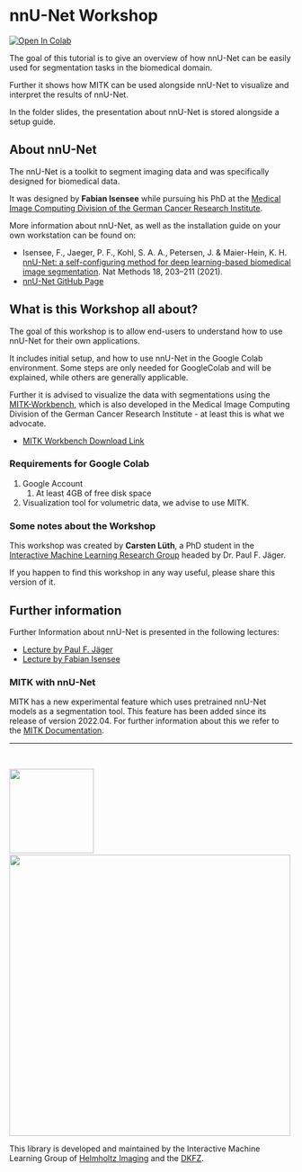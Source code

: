 # nnU-Net Workshop

[![Open In Colab](https://colab.research.google.com/assets/colab-badge.svg)](https://colab.research.google.com/github/DarylWM/nnunet-workshop/blob/main/nnU-Net_Workshop.ipynb)

The goal of this tutorial is to give an overview of how nnU-Net can be easily used for segmentation tasks in the biomedical domain.

Further it shows how MITK can be used alongside nnU-Net to visualize and interpret the results of nnU-Net.

In the folder slides, the presentation about nnU-Net is stored alongside a setup guide.

## About nnU-Net
The nnU-Net is a toolkit to segment imaging data and was specifically designed for biomedical data.

It was designed by **Fabian Isensee** while pursuing his PhD at the [Medical Image Computing Division of the German Cancer Research Institute](https://www.dkfz.de/en/mic/index.php).

More information about nnU-Net, as well as the installation guide on your own workstation can be found on:
- Isensee, F., Jaeger, P. F., Kohl, S. A. A., Petersen, J. & Maier-Hein, K. H. [nnU-Net: a self-configuring method for deep learning-based biomedical image segmentation](http://www.nature.com/articles/s41592-020-01008-z). Nat Methods 18, 203–211 (2021).
- [nnU-Net GitHub Page](https://github.com/MIC-DKFZ/nnUNet)

## What is this Workshop all about?

The goal of this workshop is to allow end-users to understand how to use nnU-Net for their own applications.

It includes initial setup, and how to use nnU-Net in the Google Colab environment. 
Some steps are only needed for GoogleColab and will be explained, while others are generally applicable. 

Further it is advised to visualize the data with segmentations using the [MITK-Workbench](https://www.mitk.org/wiki/The_Medical_Imaging_Interaction_Toolkit_(MITK)), which is also developed in the Medical Image Computing Division of the German Cancer Research Institute - at least this is what we advocate.

- [MITK Workbench Download Link](https://www.mitk.org/wiki/Downloads)

### Requirements for Google Colab 
1. Google Account
   1. At least 4GB of free disk space
2. Visualization tool for volumetric data, we advise to use MITK.

### Some notes about the Workshop

This workshop was created by **Carsten Lüth**, a PhD student in the [Interactive Machine Learning Research Group](https://www.dkfz.de/en/interaktives-maschinelles-lernen/index.php) headed by Dr. Paul F. Jäger.

If you happen to find this workshop in any way useful, please share this version of it. 

## Further information

Further Information about nnU-Net is presented in the following lectures:
- [Lecture by Paul F. Jäger](https://www.youtube.com/watch?v=3po8qVzz5Tc&t=2196s)
- [Lecture by Fabian Isensee](https://www.youtube.com/watch?v=C6tpnJRpt90)

### MITK with nnU-Net
MITK has a new experimental feature which uses pretrained nnU-Net models as a segmentation tool.
This feature has been added since its release of version 2022.04.
For further information about this we refer to the [MITK Documentation](https://docs.mitk.org/2022.04/org_mitk_views_segmentation.html#org_mitk_views_segmentationnnUNetTool).

---

<br>

<p align="left">
  <img src="https://polybox.ethz.ch/index.php/s/kqDrOTTIzPFYPU7/download" width="150"> &nbsp;&nbsp;&nbsp;&nbsp;
  <img src="https://upload.wikimedia.org/wikipedia/commons/thumb/d/d9/Deutsches_Krebsforschungszentrum_Logo.svg/1200px-Deutsches_Krebsforschungszentrum_Logo.svg.png" width="500"> 
</p>

This library is developed and maintained by the Interactive Machine Learning Group of [Helmholtz Imaging](https://www.helmholtz-imaging.de/) and the [DKFZ](https://www.dkfz.de/de/index.html).
